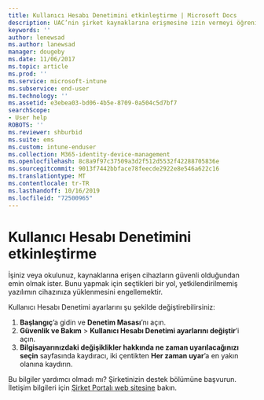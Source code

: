 ```yaml
---
title: Kullanıcı Hesabı Denetimini etkinleştirme | Microsoft Docs
description: UAC’nin şirket kaynaklarına erişmesine izin vermeyi öğrenin.
keywords: ''
author: lenewsad
ms.author: lanewsad
manager: dougeby
ms.date: 11/06/2017
ms.topic: article
ms.prod: ''
ms.service: microsoft-intune
ms.subservice: end-user
ms.technology: ''
ms.assetid: e3ebea03-bd06-4b5e-8709-0a504c5d7bf7
searchScope:
- User help
ROBOTS: ''
ms.reviewer: shburbid
ms.suite: ems
ms.custom: intune-enduser
ms.collection: M365-identity-device-management
ms.openlocfilehash: 8c8a9f97c37509a3d2f512d5532f42288705836e
ms.sourcegitcommit: 9013f7442bbface78feecde2922e8e546a622c16
ms.translationtype: MT
ms.contentlocale: tr-TR
ms.lasthandoff: 10/16/2019
ms.locfileid: "72500965"
---
```

# <a name="how-to-enable-user-access-control"></a>Kullanıcı Hesabı Denetimini etkinleştirme

İşiniz veya okulunuz, kaynaklarına erişen cihazların güvenli olduğundan emin olmak ister. Bunu yapmak için seçtikleri bir yol, yetkilendirilmemiş yazılımın cihazınıza yüklenmesini engellemektir.

Kullanıcı Hesabı Denetimi ayarlarını şu şekilde değiştirebilirsiniz:

1. **Başlangıç**’a gidin ve **Denetim Masası**’nı açın.
2. **Güvenlik ve Bakım** > **Kullanıcı Hesabı Denetimi ayarlarını değiştir**’i açın.
3. **Bilgisayarınızdaki değişiklikler hakkında ne zaman uyarılacağınızı seçin** sayfasında kaydıracı, iki çentikten **Her zaman uyar**’a en yakın olanına kaydırın.

Bu bilgiler yardımcı olmadı mı? Şirketinizin destek bölümüne başvurun. İletişim bilgileri için [Şirket Portalı web sitesine](https://go.microsoft.com/fwlink/?linkid=2010980) bakın.
